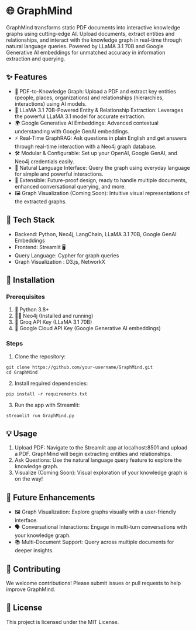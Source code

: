 # 🌐 GraphMind
GraphMind transforms static PDF documents into interactive knowledge graphs using cutting-edge AI. Upload documents, extract entities and relationships, and interact with the knowledge graph in real-time through natural language queries. Powered by LLaMA 3.1 70B and Google Generative AI embeddings for unmatched accuracy in information extraction and querying.

## ✨ Features
- 📄 PDF-to-Knowledge Graph: Upload a PDF and extract key entities (people, places, organizations) and relationships (hierarchies, interactions) using AI models.
- 🧠 LLaMA 3.1 70B-Powered Entity & Relationship Extraction: Leverages the powerful LLaMA 3.1 model for accurate extraction.
- 🌍 Google Generative AI Embeddings: Advanced contextual understanding with Google GenAI embeddings.
- ⚡ Real-Time GraphRAG: Ask questions in plain English and get answers through real-time interaction with a Neo4j graph database.
- 🛠️ Modular & Configurable: Set up your OpenAI, Google GenAI, and Neo4j credentials easily.
- 💬 Natural Language Interface: Query the graph using everyday language for simple and powerful interactions.
- 🔗 Extensible: Future-proof design, ready to handle multiple documents, enhanced conversational querying, and more.
- 🖼️ Graph Visualization (Coming Soon): Intuitive visual representations of the extracted graphs.

## 🔧 Tech Stack
- Backend: Python, Neo4j, LangChain, LLaMA 3.1 70B, Google GenAI Embeddings
- Frontend: Streamlit 🖥️
- Query Language: Cypher for graph queries
- Graph Visualization : D3.js, NetworkX

## 🚀 Installation
### Prerequisites
1. 🐍 Python 3.8+
2. 🧑‍💻 Neo4j (Installed and running)
3. 🔑 Groq API Key (LLaMA 3.1 70B)
4. 🔑 Google Cloud API Key (Google Generative AI embeddings)

### Steps
1. Clone the repository:
```
git clone https://github.com/your-username/GraphMind.git
cd GraphMind
```

2. Install required dependencies:
```
pip install -r requirements.txt
```

3. Run the app with Streamlit:
```
streamlit run GraphMind.py
```

## 💡 Usage
1. Upload PDF: Navigate to the Streamlit app at localhost:8501 and upload a PDF. GraphMind will begin extracting entities and relationships.
2. Ask Questions: Use the natural language query feature to explore the knowledge graph.
3. Visualize (Coming Soon): Visual exploration of your knowledge graph is on the way!

## 🔮 Future Enhancements
- 🖼️ Graph Visualization: Explore graphs visually with a user-friendly interface.
- 🗣️ Conversational Interactions: Engage in multi-turn conversations with your knowledge graph.
- 📚 Multi-Document Support: Query across multiple documents for deeper insights.

## 🤝 Contributing
We welcome contributions! Please submit issues or pull requests to help improve GraphMind.

## 📄 License
This project is licensed under the MIT License.
